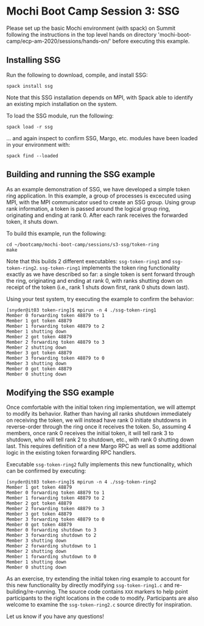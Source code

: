 # Mochi Boot Camp Session 3: SSG

Please set up the basic Mochi environment (with spack) on Summit following the instructions in the top level hands on directory 'mochi-boot-camp/ecp-am-2020/sessions/hands-on/' before executing this example.

## Installing SSG

Run the following to download, compile, and install SSG:

```
spack install ssg
```

Note that this SSG installation depends on MPI, with Spack able to identify
an existing mpich installation on the system.

To load the SSG module, run the following:

```
spack load -r ssg
```

... and again inspect to confirm SSG, Margo, etc. modules have been loaded in
your environment with:

```
spack find --loaded
```

## Building and running the SSG example

As an example demonstration of SSG, we have developed a simple token ring
application. In this example, a group of processes is excecuted using MPI,
with the MPI communicator used to create an SSG group. Using group rank
information, a token is passed around the logical group ring, originating and
ending at rank 0. After each rank receives the forwarded token, it shuts down.

To build this example, run the following:

```
cd ~/bootcamp/mochi-boot-camp/sessions/s3-ssg/token-ring
make
```

Note that this builds 2 different executables: `ssg-token-ring1` and
`ssg-token-ring2`. `ssg-token-ring1` implements the token ring functionality
exactly as we have described so far: a single token is sent forward through the
ring, originating and ending at rank 0, with ranks shutting down on receipt
of the token (i.e., rank 1 shuts down first, rank 0 shuts down last).

Using your test system, try executing the example to confirm the behavior:

```
[snyder@it03 token-ring]$ mpirun -n 4 ./ssg-token-ring1
Member 0 forwarding token 48879 to 1
Member 1 got token 48879
Member 1 forwarding token 48879 to 2
Member 1 shutting down
Member 2 got token 48879
Member 2 forwarding token 48879 to 3
Member 2 shutting down
Member 3 got token 48879
Member 3 forwarding token 48879 to 0
Member 3 shutting down
Member 0 got token 48879
Member 0 shutting down
```

## Modifying the SSG example

Once comfortable with the initial token ring implementation, we will
attempt to modify its behavior. Rather than having all ranks shutdown
immediately on receiving the token, we will instead have rank 0 initiate
shutdowns in  reverse-order through the ring once it receives the token. So,
assuming 4 members, once rank 0 receives the initial token, it will tell rank 3
to shutdown, who will tell rank 2 to shutdown, etc., with rank 0 shutting down
last. This requires definition of a new Margo RPC as well as some additional
logic in the existing token forwarding RPC handlers.

Executable `ssg-token-ring2` fully implements this new functionality, which can
be confirmed by executing:

```
[snyder@it03 token-ring]$ mpirun -n 4 ./ssg-token-ring2
Member 1 got token 48879
Member 0 forwarding token 48879 to 1
Member 1 forwarding token 48879 to 2
Member 2 got token 48879
Member 2 forwarding token 48879 to 3
Member 3 got token 48879
Member 3 forwarding token 48879 to 0
Member 0 got token 48879
Member 0 forwarding shutdown to 3
Member 3 forwarding shutdown to 2
Member 3 shutting down
Member 2 forwarding shutdown to 1
Member 2 shutting down
Member 1 forwarding shutdown to 0
Member 1 shutting down
Member 0 shutting down

```

As an exercise, try extending the initial token ring example to account for this
new functionality by directly modifying `ssg-token-ring1.c` and
re-building/re-running. The source code contains `XXX` markers to help point
participants to the right locations in the code to modify. Participants are also
welcome to examine the `ssg-token-ring2.c` source directly for inspiration.

Let us know if you have any questions!
